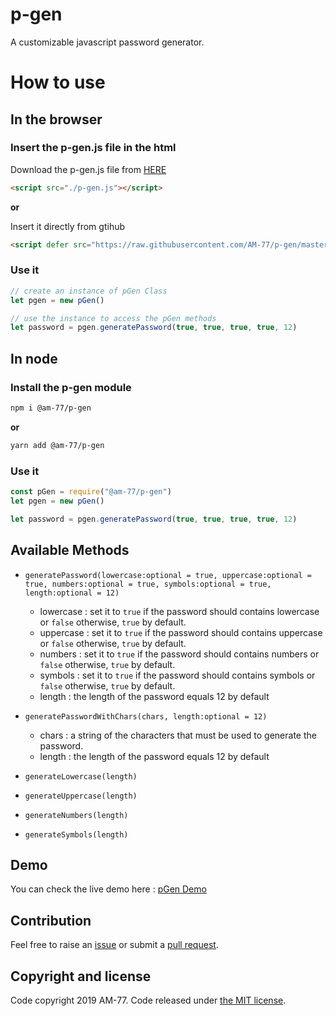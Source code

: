 # p-gen

A customizable javascript password generator.

# How to use

## In the browser

### Insert the p-gen.js file in the html

Download the p-gen.js file from [HERE](https://raw.githubusercontent.com/AM-77/p-gen/master/p-gen.js) 

```html
<script src="./p-gen.js"></script>
```

**or**

Insert it directly from gtihub

```html
<script defer src="https://raw.githubusercontent.com/AM-77/p-gen/master/p-gen.js"></script>
```


### Use it

```javascript
// create an instance of pGen Class
let pgen = new pGen()

// use the instance to access the pGen methods
let password = pgen.generatePassword(true, true, true, true, 12)
```

## In node

### Install the p-gen module

```bash
npm i @am-77/p-gen
```

**or**

```bash
yarn add @am-77/p-gen
```

###  Use it

```javascript
const pGen = require("@am-77/p-gen")
let pgen = new pGen()

let password = pgen.generatePassword(true, true, true, true, 12)
```

## Available Methods

- `generatePassword(lowercase:optional = true, uppercase:optional = true, numbers:optional = true, symbols:optional = true, length:optional = 12)`
    - lowercase : set it to `true` if the password should contains lowercase or `false` otherwise, `true` by default.
    - uppercase : set it to `true` if the password should contains uppercase or `false` otherwise, `true` by default.
    - numbers : set it to `true` if the password should contains numbers or `false` otherwise, `true` by default.
    - symbols : set it to `true` if the password should contains symbols or `false` otherwise, `true` by default.
    - length : the length of the password equals 12 by default 
    
- `generatePasswordWithChars(chars, length:optional = 12)`
    - chars : a string of the characters that must be used to generate the password.
    - length : the length of the password equals 12 by default 

- `generateLowercase(length)`
- `generateUppercase(length)`
- `generateNumbers(length)`
- `generateSymbols(length)`


## Demo

You can check the live demo here : [pGen Demo](https://demo.medamine.now.sh)

## Contribution

Feel free to raise an [issue](https://github.com/AM-77/p-gen/issues) or submit a [pull request](https://github.com/AM-77/p-gen/pulls).

## Copyright and license

Code copyright 2019 AM-77. Code released under [the MIT license](https://github.com/AM-77/p-gen/blob/master/LICENSE).